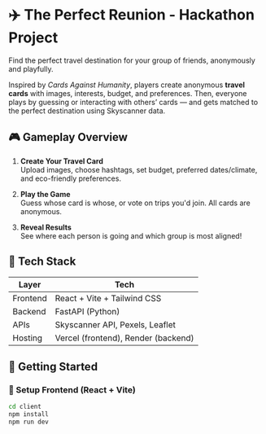 # ✈️ The Perfect Reunion - Hackathon Project

Find the perfect travel destination for your group of friends, anonymously and playfully.

Inspired by *Cards Against Humanity*, players create anonymous **travel cards** with images, interests, budget, and preferences. Then, everyone plays by guessing or interacting with others’ cards — and gets matched to the perfect destination using Skyscanner data.

## 🎮 Gameplay Overview

1. **Create Your Travel Card**  
   Upload images, choose hashtags, set budget, preferred dates/climate, and eco-friendly preferences.

2. **Play the Game**  
   Guess whose card is whose, or vote on trips you'd join. All cards are anonymous.

3. **Reveal Results**  
   See where each person is going and which group is most aligned!

## 🧱 Tech Stack

| Layer     | Tech                         |
|-----------|------------------------------|
| Frontend  | React + Vite + Tailwind CSS  |
| Backend   | FastAPI (Python)             |
| APIs      | Skyscanner API, Pexels, Leaflet |
| Hosting   | Vercel (frontend), Render (backend) |

## 🚀 Getting Started

### 🔧 Setup Frontend (React + Vite)

```bash
cd client
npm install
npm run dev
